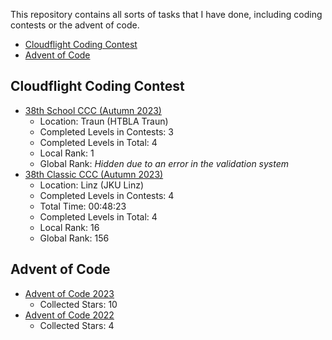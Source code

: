 This repository contains all sorts of tasks that I have done, 
including coding contests or the advent of code.

- [Cloudflight Coding Contest](#cloudflight-coding-contest)
- [Advent of Code](#advent-of-code)

## Cloudflight Coding Contest
- [38th School CCC (Autumn 2023)](CCC2023Autumn/src/main/kotlin/me/golentrio/school)
  - Location: Traun (HTBLA Traun)
  - Completed Levels in Contests: 3
  - Completed Levels in Total: 4
  - Local Rank: 1
  - Global Rank: _Hidden due to an error in the validation system_
- [38th Classic CCC (Autumn 2023)](CCC2023Autumn/src/main/kotlin/me/golentrio/classic)
  - Location: Linz (JKU Linz)
  - Completed Levels in Contests: 4
  - Total Time: 00:48:23
  - Completed Levels in Total: 4
  - Local Rank: 16
  - Global Rank: 156

## Advent of Code
- [Advent of Code 2023](AdventOfCode2023/src/main/kotlin/me/aoc)
  - Collected Stars: 10
- [Advent of Code 2022](AdventOfCode2022/src/main/kotlin/me/aoc)
  - Collected Stars: 4